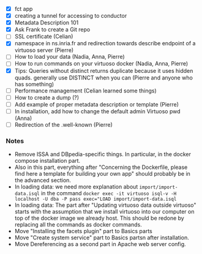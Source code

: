 - [x] fct app
- [x] creating a tunnel for accessing to conductor
- [x] Metadata Description 101
- [x] Ask Frank to create a Git repo
- [ ] SSL certificate (Celian)
- [x] namespace in ns.inria.fr and redirection towards describe endpoint of a virtuoso server (Pierre)
- [ ] How to load your data (Nadia, Anna, Pierre)
- [ ] How to run commands on your virtuoso docker (Nadia, Anna, Pierre)
- [x] Tips: Queries without distinct returns duplicate because it uses hidden quads. generally use DISTINCT when you can (Pierre and anyone who has something)
- [ ] Performance management (Celian learned some things)
- [ ] How to create a dump (?)
- [ ] Add example of proper metadata description or template (Pierre)
- [ ] In installation, add how to change the default admin Virtuoso pwd (Anna)
- [ ] Redirection of the .well-known (Pierre)

### Notes
- Remove ISSA and DBpedia-specific things. In particular, in the docker compose installation part.
- Also in this part, everything after "Concerning the Dockerfile, please find here a template for building your own app" should probably be in the advanced section.
- In loading data: we need more explanation about `import/import-data.isql` in the command `docker exec -it virtuoso isql-v -H localhost -U dba -P pass exec="LOAD import/import-data.isql`
- In loading data: The part after "Updating virtuoso data outside virtuoso" starts with the assumption that we install virtuoso into our computer on top of the docker image we already host. This should be redone by replacing all the commands as docker commands.
- Move "Installing the facets plugin" part to Basics parts
- Move "Create system service" part to Basics partsn after installation.
- Move Dereferencing as a second part in Apache web server config.
